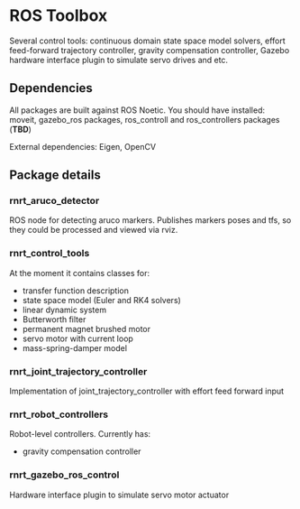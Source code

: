 # ROS Toolbox
Several control tools: continuous domain state space model solvers, effort feed-forward trajectory controller, gravity compensation controller, Gazebo hardware interface plugin to simulate servo drives and etc.

## Dependencies
All packages are built against ROS Noetic. You should have installed: moveit, gazebo_ros packages, ros_controll and ros_controllers packages (**TBD**)

External dependencies: Eigen, OpenCV

## Package details

### rnrt_aruco_detector
ROS node for detecting aruco markers. Publishes markers poses and tfs, so they could be processed and viewed via rviz.

### rnrt_control_tools
At the moment it contains classes for: 
 - transfer function description
 - state space model (Euler and RK4 solvers)
 - linear dynamic system
 - Butterworth filter
 - permanent magnet brushed motor
 - servo motor with current loop
 - mass-spring-damper model

### rnrt_joint_trajectory_controller
Implementation of joint_trajectory_controller with effort feed forward input

### rnrt_robot_controllers
Robot-level controllers. Currently has:
 - gravity compensation controller

### rnrt_gazebo_ros_control
Hardware interface plugin to simulate servo motor actuator
